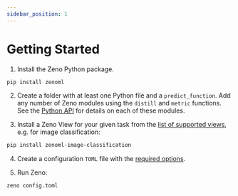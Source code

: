 ```yaml
---
sidebar_position: 1
---
```


# Getting Started

1. Install the Zeno Python package.

```bash
pip install zenoml
```

2. Create a folder with at least one Python file and a `predict_function`.
   Add any number of Zeno modules using the `distill` and `metric` functions.
   See the [Python API](/docs/api) for details on each of these modules.

3. Install a Zeno View for your given task from the [list of supported views](/docs/views), e.g. for image classification:

```bash
pip install zenoml-image-classification
```

4. Create a configuration `TOML` file with the [required options](/docs/configuration).

5. Run Zeno:

```bash
zeno config.toml
```
